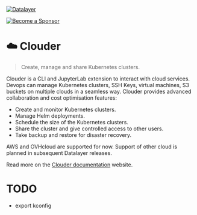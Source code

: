 [![Datalayer](https://assets.datalayer.tech/datalayer-25.svg)](https://datalayer.io)

[![Become a Sponsor](https://img.shields.io/static/v1?label=Become%20a%20Sponsor&message=%E2%9D%A4&logo=GitHub&style=flat&color=1ABC9C)](https://github.com/sponsors/datalayer)

# ☁️ Clouder

> Create, manage and share Kubernetes clusters.

Clouder is a CLI and JupyterLab extension to interact with cloud services. Devops can manage Kubernetes clusters, SSH Keys, virtual machines, S3 buckets on multiple clouds in a seamless way. Clouder provides advanced collaboration and cost optimisation features:

- Create and monitor Kubernetes clusters.
- Manage Helm deployments.
- Schedule the size of the Kubernetes clusters.
- Share the cluster and give controlled access to other users.
- Take backup and restore for disaster recovery.

AWS and OVHcloud are supported for now. Support of other cloud is planned in subsequent Datalayer releases.

Read more on the [Clouder documentation](https://clouder.sh) website.

# TODO

- export kconfig
